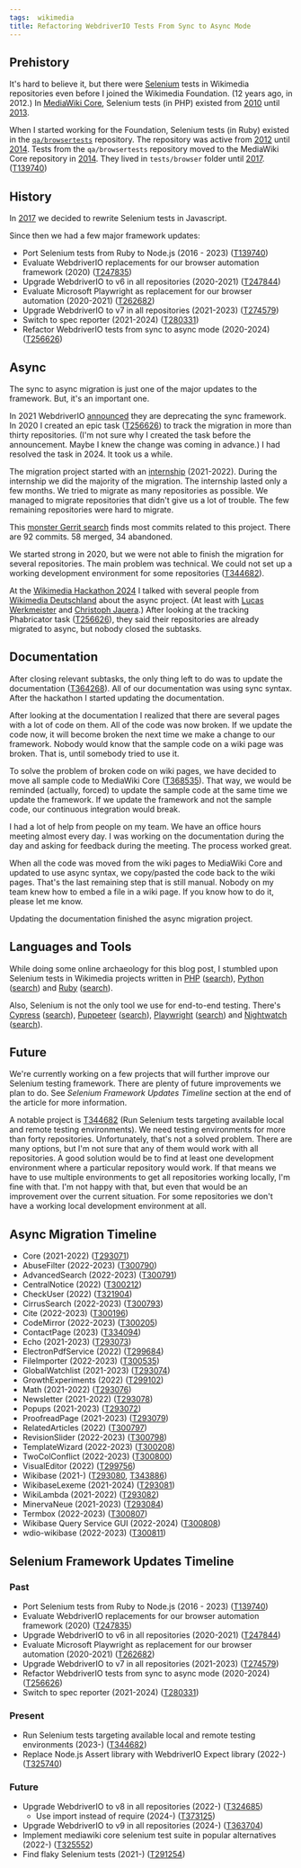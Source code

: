 ```yaml
---
tags:  wikimedia
title: Refactoring WebdriverIO Tests From Sync to Async Mode
---
```

## Prehistory

It's hard to believe it, but there were [Selenium](https://en.wikipedia.org/wiki/Selenium_(software)) tests in Wikimedia repositories even before I joined the Wikimedia Foundation. (12 years ago, in 2012.) In [MediaWiki Core](https://www.mediawiki.org/wiki/Core), Selenium tests (in PHP) existed from [2010](https://gerrit.wikimedia.org/r/plugins/gitiles/mediawiki/core/+/74d34f58ddb1c464649872a9fe8d60d6bf0d4828) until [2013](https://gerrit.wikimedia.org/r/c/mediawiki/core/+/68729).

When I started working for the Foundation, Selenium tests (in Ruby) existed in the [`qa/browsertests`](https://gerrit.wikimedia.org/g/qa/browsertests) repository. The repository was active from [2012](https://gerrit.wikimedia.org/r/plugins/gitiles/qa/browsertests/+/799066db4b49393a14460bc66d654498309ddeab) until [2014](https://gerrit.wikimedia.org/r/plugins/gitiles/qa/browsertests/+/799ff37c0841932b02e38095cda50d2429c1aadf). Tests from the `qa/browsertests` repository moved to the MediaWiki Core repository in [2014](https://gerrit.wikimedia.org/r/c/mediawiki/core/+/133507). They lived in `tests/browser` folder until [2017](https://gerrit.wikimedia.org/r/c/mediawiki/core/+/343847). ([T139740](https://phabricator.wikimedia.org/T139740))

## History

In [2017](https://gerrit.wikimedia.org/r/c/mediawiki/core/+/328191) we decided to rewrite Selenium tests in Javascript.

Since then we had a few major framework updates:

* Port Selenium tests from Ruby to Node.js (2016 - 2023) ([T139740](https://phabricator.wikimedia.org/T139740))
* Evaluate WebdriverIO replacements for our browser automation framework (2020) ([T247835](https://phabricator.wikimedia.org/T247835))
* Upgrade WebdriverIO to v6 in all repositories (2020-2021) ([T247844](https://phabricator.wikimedia.org/T247844))
* Evaluate Microsoft Playwright as replacement for our browser automation (2020-2021) ([T262682](https://phabricator.wikimedia.org/T262682))
* Upgrade WebdriverIO to v7 in all repositories (2021-2023) ([T274579](https://phabricator.wikimedia.org/T274579))
* Switch to spec reporter (2021-2024) ([T280331](https://phabricator.wikimedia.org/T280331))
* Refactor WebdriverIO tests from sync to async mode (2020-2024) ([T256626](https://phabricator.wikimedia.org/T256626))

## Async

The sync to async migration is just one of the major updates to the framework. But, it's an important one.

In 2021 WebdriverIO [announced](https://webdriver.io/blog/2021/07/28/sync-api-deprecation/) they are deprecating the sync framework. In 2020 I created an epic task ([T256626](https://phabricator.wikimedia.org/T256626)) to track the migration in more than thirty repositories. (I'm not sure why I created the task before the announcement. Maybe I knew the change was coming in advance.) I had resolved the task in 2024. It took us a while.

The migration project started with an [internship](outreachy-2022) (2021-2022). During the internship we did the majority of the migration. The internship lasted only a few months. We tried to migrate as many repositories as possible. We managed to migrate repositories that didn't give us a lot of trouble. The few remaining repositories were hard to migrate.

This [monster Gerrit search](https://gerrit.wikimedia.org/r/q/bug:T256626+OR+bug:T293071+OR+bug:T300790+OR+bug:T300791+OR+bug:T300212+OR+bug:T321904+OR+bug:T300793+OR+bug:T300196+OR+bug:T300205+OR+bug:T334094+OR+bug:T293073+OR+bug:T299684+OR+bug:T300535+OR+bug:T293074+OR+bug:T299102+OR+bug:T293076+OR+bug:T293078+OR+bug:T293072+OR+bug:T293079+OR+bug:T300797+OR+bug:T300798+OR+bug:T300208+OR+bug:T300800+OR+bug:T299756+OR+bug:T293080+OR+bug:T343886+OR+bug:T293081+OR+bug:T293082+OR+bug:T293084+OR+bug:T300807+OR+bug:T300808) finds most commits related to this project. There are 92 commits. 58 merged, 34 abandoned.

We started strong in 2020, but  we were not able to finish the migration for several repositories. The main problem was technical. We could not set up a working development environment for some repositories ([T344682](https://phabricator.wikimedia.org/T344682)).

At the [Wikimedia Hackathon 2024](wikimedia-hackathon-2024) I talked with several people from [Wikimedia Deutschland](https://www.wikimedia.de/) about the async project. (At least with [Lucas Werkmeister](https://phabricator.wikimedia.org/p/Lucas_Werkmeister_WMDE/) and [Christoph Jauera](https://phabricator.wikimedia.org/p/WMDE-Fisch/).) After looking at the tracking Phabricator task ([T256626](https://phabricator.wikimedia.org/T256626)), they said their repositories are already migrated to async, but nobody closed the subtasks.

## Documentation

After closing relevant subtasks, the only thing left to do was to update the documentation ([T364268](https://phabricator.wikimedia.org/T364268)). All of our documentation was using sync syntax. After the hackathon I started updating the documentation.

After looking at the documentation I realized that there are several pages with a lot of code on them. All of the code was now broken. If we update the code now, it will become broken the next time we make a change to our framework. Nobody would know that the sample code on a wiki page was broken. That is, until somebody tried to use it.

To solve the problem of broken code on wiki pages, we have decided to move all sample code to MediaWiki Core ([T368535](https://phabricator.wikimedia.org/T368535)). That way, we would be reminded (actually, forced) to update the sample code at the same time we update the framework. If we update the framework and not the sample code, our continuous integration would break.

I had a lot of help from people on my team. We have an office hours meeting almost every day. I was working on the documentation during the day and asking for feedback during the meeting. The process worked great.

When all the code was moved from the wiki pages to MediaWiki Core and updated to use async syntax, we copy/pasted the code back to the wiki pages. That's the last remaining step that is still manual. Nobody on my team knew how to embed a file in a wiki page. If you know how to do it, please let me know.

Updating the documentation finished the async migration project.

## Languages and Tools

While doing some online archaeology for this blog post, I stumbled upon Selenium tests in Wikimedia projects written in [PHP](https://en.wikipedia.org/wiki/PHP) ([search](https://codesearch.wmcloud.org/search/?q=selenium&files=\.php)), [Python](https://en.wikipedia.org/wiki/Python_(programming_language)) ([search](https://codesearch.wmcloud.org/search/?q=selenium&files=%5C.py)) and [Ruby](https://en.wikipedia.org/wiki/Ruby_(programming_language)) ([search](https://codesearch.wmcloud.org/search/?q=selenium&files=%5C.rb)).

Also, Selenium is not the only tool we use for end-to-end testing. There's [Cypress](https://en.wikipedia.org/wiki/Cypress_(software)) ([search](https://codesearch.wmcloud.org/search/?q=cypress)), [Puppeteer](https://pptr.dev/) ([search](https://codesearch.wmcloud.org/search/?q=puppeteer&excludeFiles=node_modules)), [Playwright](https://en.wikipedia.org/wiki/Playwright_(software)) ([search](https://codesearch.wmcloud.org/search/?q=playwright)) and [Nightwatch](https://nightwatchjs.org/) ([search](https://codesearch.wmcloud.org/search/?q=nightwatch&excludeFiles=node_modules)).

## Future

We're currently working on a few projects that will further improve our Selenium testing framework. There are plenty of future improvements we plan to do. See *Selenium Framework Updates Timeline* section at the end of the article for more information.

A notable project is [T344682](https://phabricator.wikimedia.org/T344682) (Run Selenium tests targeting available local and remote testing environments). We need testing environments for more than forty repositories. Unfortunately, that's not a solved problem. There are many options, but I'm not sure that any of them would work with all repositories. A good solution would be to find at least one development environment where a particular repository would work. If that means we have to use multiple environments to get all repositories working locally, I'm fine with that. I'm not happy with that, but even that would be an improvement over the current situation. For some repositories we don't have a working local development environment at all.

## Async Migration Timeline

* Core (2021-2022) ([T293071](https://phabricator.wikimedia.org/T293071))
* AbuseFilter (2022-2023) ([T300790](https://phabricator.wikimedia.org/T300790))
* AdvancedSearch (2022-2023) ([T300791](https://phabricator.wikimedia.org/T300791))
* CentralNotice (2022) ([T300212](https://phabricator.wikimedia.org/T300212))
* CheckUser (2022) ([T321904](https://phabricator.wikimedia.org/T321904))
* CirrusSearch (2022-2023) ([T300793](https://phabricator.wikimedia.org/T300793))
* Cite (2022-2023) ([T300196](https://phabricator.wikimedia.org/T300196))
* CodeMirror (2022-2023) ([T300205](https://phabricator.wikimedia.org/T300205))
* ContactPage (2023) ([T334094](https://phabricator.wikimedia.org/T334094))
* Echo (2021-2023) ([T293073](https://phabricator.wikimedia.org/T293073))
* ElectronPdfService (2022) ([T299684](https://phabricator.wikimedia.org/T299684))
* FileImporter (2022-2023) ([T300535](https://phabricator.wikimedia.org/T300535))
* GlobalWatchlist (2021-2023) ([T293074](https://phabricator.wikimedia.org/T293074))
* GrowthExperiments (2022) ([T299102](https://phabricator.wikimedia.org/T299102))
* Math (2021-2022) ([T293076](https://phabricator.wikimedia.org/T293076))
* Newsletter (2021-2022) ([T293078](https://phabricator.wikimedia.org/T293078))
* Popups (2021-2023) ([T293072](https://phabricator.wikimedia.org/T293072))
* ProofreadPage (2021-2023) ([T293079](https://phabricator.wikimedia.org/T293079))
* RelatedArticles (2022) ([T300797](https://phabricator.wikimedia.org/T300797))
* RevisionSlider (2022-2023) ([T300798](https://phabricator.wikimedia.org/T300798))
* TemplateWizard (2022-2023) ([T300208](https://phabricator.wikimedia.org/T300208))
* TwoColConflict (2022-2023) ([T300800](https://phabricator.wikimedia.org/T300800))
* VisualEditor (2022) ([T299756](https://phabricator.wikimedia.org/T299756))
* Wikibase (2021-) ([T293080](https://phabricator.wikimedia.org/T293080), [T343886](https://phabricator.wikimedia.org/T343886))
* WikibaseLexeme (2021-2024) ([T293081](https://phabricator.wikimedia.org/T293081))
* WikiLambda (2021-2022) ([T293082](https://phabricator.wikimedia.org/T293082))
* MinervaNeue (2021-2023) ([T293084](https://phabricator.wikimedia.org/T293084))
* Termbox (2022-2023) ([T300807](https://phabricator.wikimedia.org/T300807))
* Wikibase Query Service GUI (2022-2024) ([T300808](https://phabricator.wikimedia.org/T300808))
* wdio-wikibase (2022-2023) ([T300811](https://phabricator.wikimedia.org/T300811))

## Selenium Framework Updates Timeline

### Past

* Port Selenium tests from Ruby to Node.js (2016 - 2023) ([T139740](https://phabricator.wikimedia.org/T139740))
* Evaluate WebdriverIO replacements for our browser automation framework (2020) ([T247835](https://phabricator.wikimedia.org/T247835))
* Upgrade WebdriverIO to v6 in all repositories (2020-2021) ([T247844](https://phabricator.wikimedia.org/T247844))
* Evaluate Microsoft Playwright as replacement for our browser automation (2020-2021) ([T262682](https://phabricator.wikimedia.org/T262682))
* Upgrade WebdriverIO to v7 in all repositories (2021-2023) ([T274579](https://phabricator.wikimedia.org/T274579))
* Refactor WebdriverIO tests from sync to async mode (2020-2024) ([T256626](https://phabricator.wikimedia.org/T256626))
* Switch to spec reporter (2021-2024) ([T280331](https://phabricator.wikimedia.org/T280331))

### Present

* Run Selenium tests targeting available local and remote testing environments (2023-) ([T344682](https://phabricator.wikimedia.org/T344682))
* Replace Node.js Assert library with WebdriverIO Expect library (2022-) ([T325740](https://phabricator.wikimedia.org/T325740))

### Future

* Upgrade WebdriverIO to v8 in all repositories (2022-) ([T324685](https://phabricator.wikimedia.org/T324685))
  * Use import instead of require (2024-) ([T373125](https://phabricator.wikimedia.org/T373125))
* Upgrade WebdriverIO to v9 in all repositories (2024-) ([T363704](https://phabricator.wikimedia.org/T363704))
* Implement mediawiki core selenium test suite in popular alternatives (2022-) ([T325552](https://phabricator.wikimedia.org/T325552))
* Find flaky Selenium tests (2021-) ([T291254](https://phabricator.wikimedia.org/T291254))